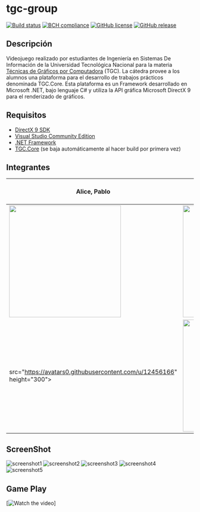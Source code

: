 # tgc-group
[![Build status](https://ci.appveyor.com/api/projects/status/uvyboubq91uhwf3v?svg=true)](https://ci.appveyor.com/project/rejurime/tgc-group)
[![BCH compliance](https://bettercodehub.com/edge/badge/tgc-utn/tgc-group?branch=master)](https://bettercodehub.com/)
[![GitHub license](https://img.shields.io/github/license/tgc-utn/tgc-group.svg)](https://github.com/tgc-utn/tgc-group/blob/master/LICENSE)
[![GitHub release](https://img.shields.io/github/release/tgc-utn/tgc-group.svg)](https://github.com/tgc-utn/tgc-group/releases)

## Descripción
Videojuego realizado por estudiantes de Ingeniería en Sistemas De Información de la Universidad Tecnológica Nacional para la materia [Técnicas de Gráficos por 
Computadora](http://tgc-utn.github.io/) (TGC). 
La cátedra provee a los alumnos una plataforma para el desarrollo de trabajos prácticos denominada TGC.Core. Esta plataforma es un Framework desarrollado en Microsoft 
.NET, bajo lenguaje C# y utiliza la API gráfica Microsoft DirectX 9 para el renderizado de gráficos.

## Requisitos
* [DirectX 9 SDK](http://www.microsoft.com/en-us/download/details.aspx?displaylang=en&id=6812)
* [Visual Studio Community Edition](https://www.visualstudio.com/vs/community)
* [.NET Framework](https://www.microsoft.com/net/download/Windows/run)
* [TGC.Core](https://www.nuget.org/packages/TGC.Core/) (se baja automáticamente al hacer build por primera vez)

## Integrantes ##
Alice, Pablo  |  Corti, Geronimo  |  Lopez, Alberto  |  Torrico, Juan Manuel
------------ | ------------ | ------------ | ------------
<img src="https://avatars3.githubusercontent.com/u/11988423" height="300"> | <img src="https://avatars1.githubusercontent.com/u/16749803" height="300"> | <img 
src="https://avatars0.githubusercontent.com/u/12456166" height="300"> | <img src="https://avatars2.githubusercontent.com/u/11897599" height="300">

## ScreenShot ##
![screenshot1](https://raw.githubusercontent.com/TorricoJM/2018_1C_3051_CutuCuchillo/master/TGC.Group/Screenshots/cutucuchillo1.png)
![screenshot2](https://raw.githubusercontent.com/TorricoJM/2018_1C_3051_CutuCuchillo/master/TGC.Group/Screenshots/cutucuchillo2.png)
![screenshot3](https://raw.githubusercontent.com/TorricoJM/2018_1C_3051_CutuCuchillo/master/TGC.Group/Screenshots/cutucuchillo3.png)
![screenshot4](https://raw.githubusercontent.com/TorricoJM/2018_1C_3051_CutuCuchillo/master/TGC.Group/Screenshots/cutucuchillo4.png)
![screenshot5](https://raw.githubusercontent.com/TorricoJM/2018_1C_3051_CutuCuchillo/master/TGC.Group/Screenshots/cutucuchillo5.png)

## Game Play ##
[![Watch the video](https://www.youtube.com/watch?v=N_myE3wCPsA)]

